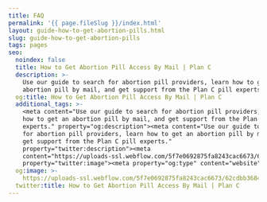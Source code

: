 ```yaml
---
title: FAQ
permalink: '{{ page.fileSlug }}/index.html'
layout: guide-how-to-get-abortion-pills.html
slug: guide-how-to-get-abortion-pills
tags: pages
seo:
  noindex: false
  title: How to Get Abortion Pill Access By Mail | Plan C
  description: >-
    Use our guide to search for abortion pill providers, learn how to get an
    abortion pill by mail, and get support from the Plan C pill experts.
  og:title: How to Get Abortion Pill Access By Mail | Plan C
  additional_tags: >-
    <meta content="Use our guide to search for abortion pill providers, learn
    how to get an abortion pill by mail, and get support from the Plan C pill
    experts." property="og:description"><meta content="Use our guide to search
    for abortion pill providers, learn how to get an abortion pill by mail, and
    get support from the Plan C pill experts."
    property="twitter:description"><meta
    content="https://uploads-ssl.webflow.com/5f7e0692875fa8243cac6673/62cdbb36841ce363670f2329_social-share-tiny.png"
    property="twitter:image"><meta property="og:type" content="website">
  og:image: >-
    https://uploads-ssl.webflow.com/5f7e0692875fa8243cac6673/62cdbb36841ce363670f2329_social-share-tiny.png
  twitter:title: How to Get Abortion Pill Access By Mail | Plan C
---
```



